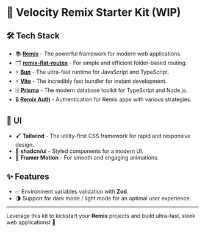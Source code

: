 # 🚀 **Velocity Remix Starter Kit** (WIP)

## 🛠️ **Tech Stack**

- 📚 [**Remix**](https://remix.run) - The powerful framework for modern web applications.
- 🗂️ [**remix-flat-routes**](https://github.com/kiliman/remix-flat-routes) - For simple and efficient folder-based routing.
- ⚡ [**Bun**](https://bun.sh/) - The ultra-fast runtime for JavaScript and TypeScript.
- ⚡ [**Vite**](https://vitejs.dev/) - The incredibly fast bundler for instant development.
- 🗄️ [**Prisma**](https://www.prisma.io/) - The modern database toolkit for TypeScript and Node.js.
- 🔒 [**Remix Auth**](https://github.com/sergiodxa/remix-auth) - Authentication for Remix apps with various strategies.

## 🎨 **UI**

- 🖌️ **Tailwind** - The utility-first CSS framework for rapid and responsive design.
- 💅 **shadcn/ui** - Styled components for a modern UI.
- 🎥 **Framer Motion** - For smooth and engaging animations.

## ✨ **Features**

- ✅ Environment variables validation with **Zod**.
- 🌗 Support for dark mode / light mode for an optimal user experience.

---

Leverage this kit to kickstart your **Remix** projects and build ultra-fast, sleek web applications! 🌟
